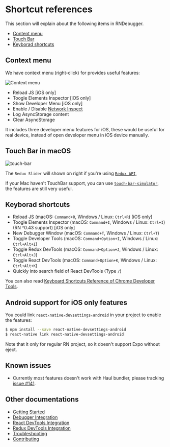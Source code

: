 # Shortcut references

This section will explain about the following items in RNDebugger.

* [Content menu](#context-menu)
* [Touch Bar](#touch-bar-in-macos)
* [Keyborad shortcuts](#keyborad-shortcuts)

## Context menu

We have context menu (right-click) for provides useful features:

![Context menu](https://cloud.githubusercontent.com/assets/3001525/25920996/5c488966-3606-11e7-8d0c-cb564671067b.gif)

* Reload JS [iOS only]
* Toogle Elements Inspector [iOS only]
* Show Developer Menu [iOS only]
* Enable / Disable [Network Inspect](debugger-integration.md#how-network-inspect-works)
* Log AsyncStorage content
* Clear AsyncStorage

It includes three developer menu features for iOS, these would be useful for real device, instead of open developer menu in iOS device manually.

## Touch Bar in macOS

<img alt="touch-bar" src="https://user-images.githubusercontent.com/3001525/27730359-8565810a-5dbb-11e7-9052-9fd4feb72181.png">

The `Redux Slider` will shown on right if you're using [`Redux API`](redux-devtools-integration.md),

If your Mac haven't TouchBar support, you can use [`touch-bar-simulator`](https://github.com/sindresorhus/touch-bar-simulator), the features are still very useful.

## Keyborad shortcuts

* Reload JS (macOS: `Command+R`, Windows / Linux: `Ctrl+R`) [iOS only]
* Toogle Elements Inspector (macOS: `Command+I`, Windows / Linux: `Ctrl+I`) (RN ^0.43 support) [iOS only]
* New Debugger Window (macOS: `Command+T`, Windows / Linux: `Ctrl+T`)
* Toggle Developer Tools (macOS: `Command+Option+I`, Windows / Linux: `Ctrl+Alt+I`)
* Toggle Redux DevTools (macOS: `Command+Option+J`, Windows / Linux: `Ctrl+Alt+J`)
* Toggle React DevTools (macOS: `Command+Option+K`, Windows / Linux: `Ctrl+Alt+K`)
* Quickly into search field of React DevTools (Type `/`)

You can also read [Keyboard Shortcuts Reference of Chrome Developer Tools](https://developers.google.com/web/tools/chrome-devtools/shortcuts).

## Android support for iOS only features

You could link [`react-native-devsettings-android`](https://github.com/jhen0409/react-native-devsettings-android) in your project to enable the features:

```bash
$ npm install --save react-native-devsettings-android
$ react-native link react-native-devsettings-android
```

Note that it only for regular RN project, so it doesn't support Expo without eject.

## Known issues

* Currently most features doesn't work with Haul bundler, please tracking [issue #141](https://github.com/jhen0409/react-native-debugger/issues/141).

## Other documentations

* [Getting Started](getting-started.md)
* [Debugger Integration](debugger-integration.md)
* [React DevTools Integration](react-devtools-integration.md)
* [Redux DevTools Integration](redux-devtools-integration.md)
* [Troubleshooting](troubleshooting.md)
* [Contributing](contributing.md)
